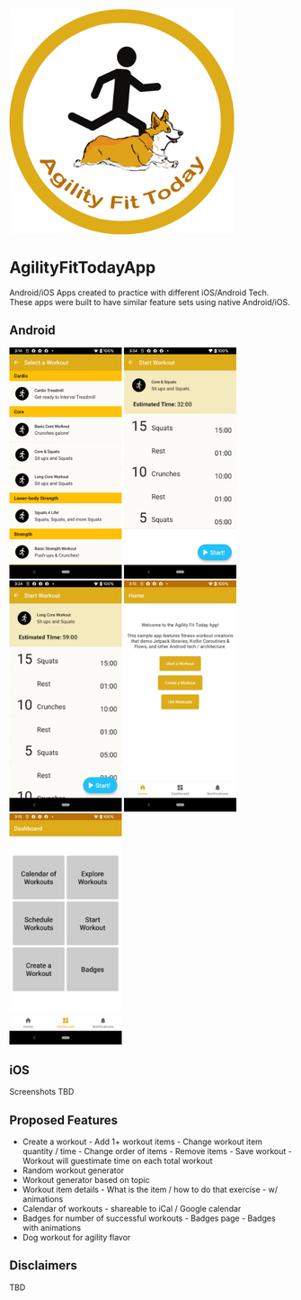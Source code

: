 <img src="./Screenshots/Logo.png" width="400"/>

# AgilityFitTodayApp
Android/iOS Apps created to practice with different iOS/Android Tech. 
These apps were built to have similar feature sets using native Android/iOS.

## Android

<img src="./android/Screenshots/select_workout.png" width="200"/> <img src="./android/Screenshots/start_workout.png" width="200"/> <img src="./android/Screenshots/start_workout_long.png" width="200"/> <img src="./android/Screenshots/home.png" width="200"/> <img src="./android/Screenshots/dashboard.png" width="200"/>

## iOS

Screenshots TBD

## Proposed Features

- Create a workout
        - Add 1+ workout items
        - Change workout item quantity / time
        - Change order of items
        - Remove items
        - Save workout
        - Workout will guestimate time on each total workout
- Random workout generator
- Workout generator based on topic
- Workout item details
        - What is the item / how to do that exercise
        - w/ animations
- Calendar of workouts
        - shareable to iCal / Google calendar
- Badges for number of successful workouts
        - Badges page
        - Badges with animations
- Dog workout for agility flavor

## Disclaimers

TBD
